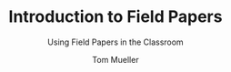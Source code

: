---
  audience: 
    - "high_school"
    - "community_college"
    - "university"
  author: "Tom Mueller"
  description: "In this standalone lesson, students will learn about mental maps, explain the basic functions of a map, and use Field Papers."
  difficulty: "beginner"
  date_posted: "2022-01-18"
  osm_username: "TomM4"
  filename: "1642548225472-INTRODUCTION_TO_FIELD_PAPERS.pdf"
  group: ""
  layout: "project"
  preparation_time: "one_hour"
  project_time: 
    - "one_hour"
    - "two_to_four_hours"
  subtitle: "Using Field Papers in the Classroom"
  thumbnail: "1642548199650-fieldpapers_ss.png"
  title: "Introduction to Field Papers"
  type: "desktop"
  url: "2022-01-18-371254"

---